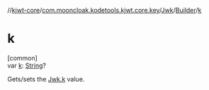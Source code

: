 //[kjwt-core](../../../../index.md)/[com.mooncloak.kodetools.kjwt.core.key](../../index.md)/[Jwk](../index.md)/[Builder](index.md)/[k](k.md)

# k

[common]\
var [k](k.md): [String](https://kotlinlang.org/api/latest/jvm/stdlib/kotlin/-string/index.html)?

Gets/sets the [Jwk.k](../k.md) value.
